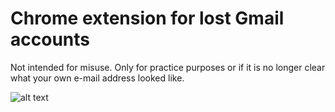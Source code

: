 # Chrome extension for lost Gmail accounts

Not intended for misuse. Only for practice purposes or if it is no longer clear what your own e-mail address looked like.

![alt text](https://github.com/SimonHellbrueck/not-a-gmail-brute-force-tool/blob/main/presentation.GIF)

